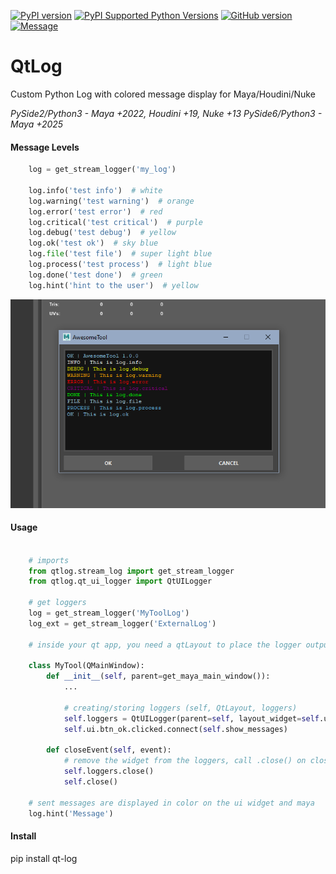 [![PyPI version](https://badge.fury.io/py/qt-log.svg?style=flat-square&logo=appveyor)](https://badge.fury.io/py/qt-log)
[![PyPI Supported Python Versions](https://img.shields.io/pypi/pyversions/qt-log.svg?style=flat-square&logo=appveyor)](https://pypi.python.org/pypi/qt-log/)
[![GitHub version](https://badge.fury.io/gh/MaxRocamora%2FQtLog.svg?style=flat-square&logo=appveyor)](https://badge.fury.io/gh/MaxRocamora%2FQtLog)
[![Message](https://img.shields.io/badge/qtlog-python-blue?style=flat-square&logo=appveyor)](https://github.com/MaxRocamora/QtLog)

# QtLog
Custom Python Log with colored message display for Maya/Houdini/Nuke

*PySide2/Python3 - Maya +2022, Houdini +19, Nuke +13*
*PySide6/Python3 - Maya +2025*

#### Message Levels

```python
    log = get_stream_logger('my_log')

    log.info('test info')  # white
    log.warning('test warning')  # orange
    log.error('test error')  # red
    log.critical('test critical')  # purple
    log.debug('test debug')  # yellow
    log.ok('test ok')  # sky blue
    log.file('test file')  # super light blue
    log.process('test process')  # light blue
    log.done('test done')  # green
    log.hint('hint to the user')  # yellow
```

![Example APP ScreenShot](https://github.com/MaxRocamora/QtLog/blob/main/images/example_tool.png?raw=true)

#### Usage

```python

    # imports
    from qtlog.stream_log import get_stream_logger
    from qtlog.qt_ui_logger import QtUILogger

    # get loggers
    log = get_stream_logger('MyToolLog')
    log_ext = get_stream_logger('ExternalLog')

    # inside your qt app, you need a qtLayout to place the logger output widget.
    
    class MyTool(QMainWindow):
        def __init__(self, parent=get_maya_main_window()):
            ...

            # creating/storing loggers (self, QtLayout, loggers)
            self.loggers = QtUILogger(parent=self, layout_widget=self.ui.log_layout, loggers=[log, log_ext])
            self.ui.btn_ok.clicked.connect(self.show_messages)

        def closeEvent(self, event):
            # remove the widget from the loggers, call .close() on closeEvent()
            self.loggers.close()
            self.close()
    
    # sent messages are displayed in color on the ui widget and maya
    log.hint('Message')

```
#### Install
pip install qt-log
